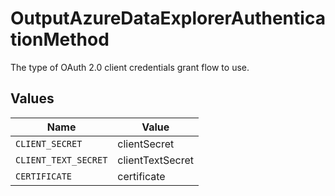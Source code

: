 # OutputAzureDataExplorerAuthenticationMethod

The type of OAuth 2.0 client credentials grant flow to use.


## Values

| Name                 | Value                |
| -------------------- | -------------------- |
| `CLIENT_SECRET`      | clientSecret         |
| `CLIENT_TEXT_SECRET` | clientTextSecret     |
| `CERTIFICATE`        | certificate          |
